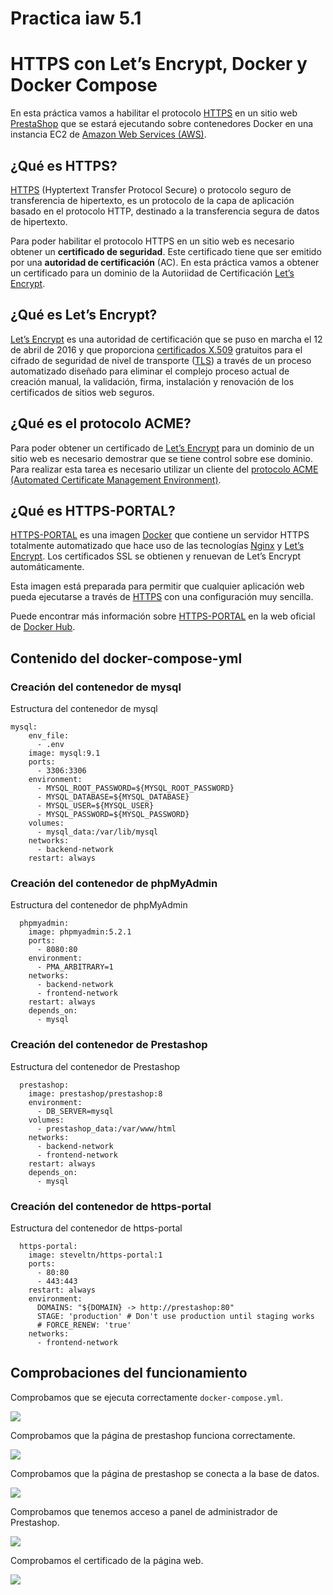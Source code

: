 # Practica iaw 5.1

# HTTPS con Let’s Encrypt, Docker y Docker Compose

En esta práctica vamos a habilitar el protocolo [HTTPS](https://es.wikipedia.org/wiki/Protocolo_seguro_de_transferencia_de_hipertexto) en un sitio web [PrestaShop](https://wordpress.org) que se estará ejecutando sobre contenedores Docker en una instancia EC2 de [Amazon Web Services (AWS)](https://aws.amazon.com/es/ec2/).

## ¿Qué es HTTPS?

[HTTPS](https://es.wikipedia.org/wiki/Protocolo_seguro_de_transferencia_de_hipertexto) (Hyptertext Transfer Protocol Secure) o protocolo seguro de transferencia de hipertexto, es un protocolo de la capa de aplicación basado en el protocolo HTTP, destinado a la transferencia segura de datos de hipertexto.

Para poder habilitar el protocolo HTTPS en un sitio web es necesario obtener un **certificado de seguridad**. Este certificado tiene que ser emitido por una **autoridad de certificación** (AC). En esta práctica vamos a obtener un certificado para un dominio de la Autoriidad de Certificación [Let’s Encrypt](https://letsencrypt.org)​.

## ¿Qué es Let’s Encrypt?

[Let’s Encrypt](https://letsencrypt.org)​ es una autoridad de certificación que se puso en marcha el 12 de abril de 2016 y que proporciona [certificados X.509](https://es.wikipedia.org/wiki/X.509) gratuitos para el cifrado de seguridad de nivel de transporte ([TLS](https://es.wikipedia.org/wiki/Seguridad_de_la_capa_de_transporte)) a través de un proceso automatizado diseñado para eliminar el complejo proceso actual de creación manual, la validación, firma, instalación y renovación de los certificados de sitios web seguros.

## ¿Qué es el protocolo ACME?

Para poder obtener un certificado de [Let’s Encrypt](https://letsencrypt.org)​ para un dominio de un sitio web es necesario demostrar que se tiene control sobre ese dominio. Para realizar esta tarea es necesario utilizar un cliente del [protocolo ACME (Automated Certificate Management Environment)](https://en.wikipedia.org/wiki/Automatic_Certificate_Management_Environment).

## ¿Qué es HTTPS-PORTAL?

[HTTPS-PORTAL](https://hub.docker.com/r/steveltn/https-portal/) es una imagen [Docker](https://www.docker.com) que contiene un servidor HTTPS totalmente automatizado que hace uso de las tecnologías [Nginx](https://nginx.org/en/) y [Let’s Encrypt](https://letsencrypt.org). Los certificados SSL se obtienen y renuevan de Let’s Encrypt automáticamente.

Esta imagen está preparada para permitir que cualquier aplicación web pueda ejecutarse a través de [HTTPS](https://es.wikipedia.org/wiki/Protocolo_seguro_de_transferencia_de_hipertexto) con una configuración muy sencilla.

Puede encontrar más información sobre [HTTPS-PORTAL](https://hub.docker.com/r/steveltn/https-portal/) en la web oficial de [Docker Hub](https://hub.docker.com/r/steveltn/https-portal/).

## Contenido del docker-compose-yml

### Creación del contenedor de mysql

Estructura del contenedor de mysql

```
mysql:
    env_file:
      - .env
    image: mysql:9.1
    ports: 
      - 3306:3306
    environment: 
      - MYSQL_ROOT_PASSWORD=${MYSQL_ROOT_PASSWORD}
      - MYSQL_DATABASE=${MYSQL_DATABASE}
      - MYSQL_USER=${MYSQL_USER}
      - MYSQL_PASSWORD=${MYSQL_PASSWORD}
    volumes: 
      - mysql_data:/var/lib/mysql
    networks: 
      - backend-network
    restart: always
```

### Creación del contenedor de phpMyAdmin

Estructura del contenedor de phpMyAdmin

```
  phpmyadmin:
    image: phpmyadmin:5.2.1
    ports:
      - 8080:80
    environment: 
      - PMA_ARBITRARY=1
    networks: 
      - backend-network
      - frontend-network
    restart: always
    depends_on: 
      - mysql
```

### Creación del contenedor de Prestashop

Estructura del contenedor de Prestashop

```
  prestashop:
    image: prestashop/prestashop:8
    environment: 
      - DB_SERVER=mysql
    volumes:
      - prestashop_data:/var/www/html
    networks: 
      - backend-network
      - frontend-network
    restart: always
    depends_on: 
      - mysql
```

### Creación del contenedor de https-portal

Estructura del contenedor de https-portal

```
  https-portal:
    image: steveltn/https-portal:1
    ports:
      - 80:80
      - 443:443
    restart: always
    environment:
      DOMAINS: "${DOMAIN} -> http://prestashop:80"
      STAGE: 'production' # Don't use production until staging works
      # FORCE_RENEW: 'true'
    networks:
      - frontend-network
```

## Comprobaciones del funcionamiento

Comprobamos que se ejecuta correctamente `docker-compose.yml`.

![](images/5-1/ejecucion.png)

Comprobamos que la página de prestashop funciona correctamente.

![](images/5-1/web.png)


Comprobamos que la página de prestashop se conecta a la base de datos.

![](images/5-1/web-2.png)


Comprobamos que tenemos acceso a panel de administrador de Prestashop.

![](images/5-1/web-4.png)


Comprobamos el certificado de la página web.

![](images/5-1/certificado.png)
